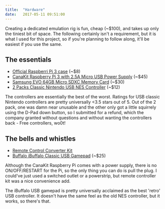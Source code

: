 ```yaml
---
title:  "Hardware"
date:   2017-05-11 09:51:00
---
```


Creating a dedicated emulation rig is fun, cheap (~$100), and takes up only the tiniest bit of space. The following certainly isn't a requirement, but it is what I used for this project, so if you're planning to follow along, it'll be easiest if you use the same.

## The essentials

* [Official Raspberri Pi 3 case](https://www.amazon.com/gp/product/B01F1PSFY6/ref=oh_aui_detailpage_o07_s00?ie=UTF8&psc=1) (~$8)
* [CanaKit Raspberry Pi 3 with 2.5A Micro USB Power Supply](https://www.amazon.com/gp/product/B01C6FFNY4/ref=oh_aui_detailpage_o07_s01?ie=UTF8&psc=1) (~$45)
* [Samsung EVO 64GB Micro SDXC Memory Card](https://www.amazon.com/gp/product/B00IVPU7AO/ref=oh_aui_detailpage_o08_s00?ie=UTF8&psc=1) (~$30)
* [2 Packs Classic Nintendo USB NES Controller](https://www.amazon.com/gp/product/B01EUZEQLO/ref=oh_aui_detailpage_o04_s00?ie=UTF8&psc=1) (~$12)

The controllers are essentially the best of the worst. Ratings for USB classic Nintendo controllers are pretty universally <3.5 stars out of 5. Out of the 2 pack, one was damn near unusable and the other only got a little squirrely using the D-Pad down button, so I submitted for a refund, which the company granted without questions and without wanting the controllers back - Free controllers, wo0t!


## The bells and whistles

* [Remote Control Converter Kit](https://www.amazon.com/Woods-32555WD-Weatherproof-Outdoor-Converter/dp/B001Q9EFUK/ref=sr_1_4?s=hi&ie=UTF8&qid=1495212487&sr=1-4&keywords=remote+control+ac+switch)
* [Buffalo iBuffalo Classic USB Gamepad](https://www.amazon.com/gp/product/B002B9XB0E/ref=oh_aui_detailpage_o02_s00?ie=UTF8&psc=1) (~$25)

Although the CanaKit Raspberry Pi comes with a power supply, there is no ON/OFF/RESTART for the Pi, so the only thing you can do is pull the plug. I could've just used a switched outlet or a powerstrip, but remote controller kit was a nice convenience add.

The iBuffalo USB gamepad is pretty universally acclaimed as the best 'retro' USB controller. It doesn't have the same feel as the old NES controller, but it works, so there's that.